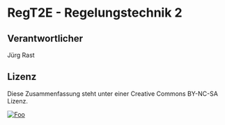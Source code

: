 # RegT2E - Regelungstechnik 2

## Verantwortlicher

Jürg Rast

## Lizenz
Diese Zusammenfassung steht unter einer Creative Commons BY-NC-SA Lizenz.

[![Foo](http://i.creativecommons.org/l/by-nc-sa/3.0/88x31.png)](http://creativecommons.org/licenses/by-nc-sa/3.0/)